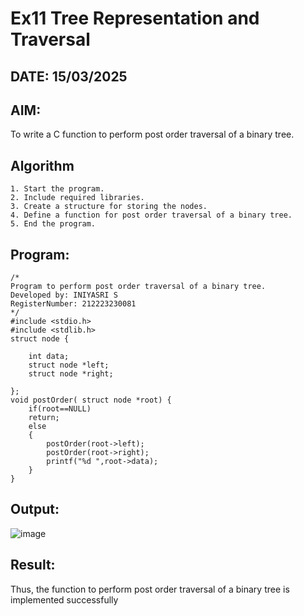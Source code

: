 # Ex11 Tree Representation and Traversal
## DATE: 15/03/2025
## AIM:
To write a C function to perform post order traversal of a binary tree.

## Algorithm
```
1. Start the program.
2. Include required libraries.
3. Create a structure for storing the nodes.
4. Define a function for post order traversal of a binary tree.
5. End the program.
``` 

## Program:
```
/*
Program to perform post order traversal of a binary tree.
Developed by: INIYASRI S
RegisterNumber: 212223230081
*/
#include <stdio.h>
#include <stdlib.h>
struct node {
    
    int data;
    struct node *left;
    struct node *right;
  
};
void postOrder( struct node *root) {
    if(root==NULL)
    return;
    else
    {
        postOrder(root->left);
        postOrder(root->right);
        printf("%d ",root->data);
    }
}
```

## Output:
![image](https://github.com/user-attachments/assets/d67d9a8b-33a4-4284-8bb3-4009010e5b41)



## Result:
Thus, the function to perform post order traversal of a binary tree is implemented successfully
